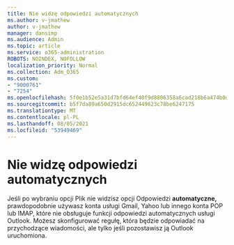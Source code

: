```yaml
---
title: Nie widzę odpowiedzi automatycznych
ms.author: v-jmathew
author: v-jmathew
manager: dansimp
ms.audience: Admin
ms.topic: article
ms.service: o365-administration
ROBOTS: NOINDEX, NOFOLLOW
localization_priority: Normal
ms.collection: Adm_O365
ms.custom:
- "9000761"
- "7254"
ms.openlocfilehash: 5f0e1b52e5a31d7bfd64ef40f9d8806358a6cad218b6a474b0d0e38aa051ac72
ms.sourcegitcommit: b5f7da89a650d2915dc652449623c78be6247175
ms.translationtype: MT
ms.contentlocale: pl-PL
ms.lasthandoff: 08/05/2021
ms.locfileid: "53949469"
---
```

# <a name="i-dont-see-automatic-replies"></a>Nie widzę odpowiedzi automatycznych

Jeśli po wybraniu opcji Plik nie widzisz opcji Odpowiedzi **automatyczne,** prawdopodobnie używasz konta usługi Gmail, Yahoo lub innego konta POP lub IMAP, które nie obsługuje funkcji odpowiedzi automatycznych usługi Outlook. Możesz skonfigurować regułę, która będzie odpowiadać na przychodzące wiadomości, ale tylko jeśli pozostawisz ją Outlook uruchomiona.
